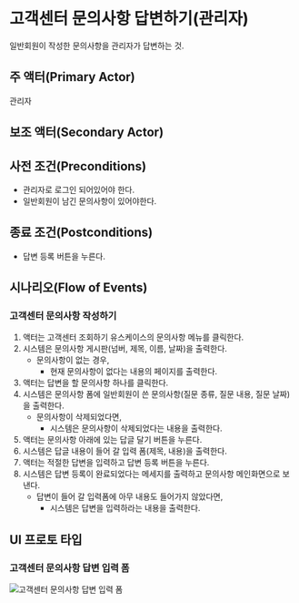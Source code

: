 # 고객센터 문의사항 답변하기(관리자)

일반회원이 작성한 문의사항을 관리자가 답변하는 것.

## 주 액터(Primary Actor)

관리자

## 보조 액터(Secondary Actor)

## 사전 조건(Preconditions)

- 관리자로 로그인 되어있어야 한다.
- 일반회원이 남긴 문의사항이 있어야한다.

## 종료 조건(Postconditions)

- 답변 등록 버튼을 누른다.

## 시나리오(Flow of Events)

### 고객센터 문의사항 작성하기

1. 액터는 고객센터 조회하기 유스케이스의 문의사항 메뉴를 클릭한다.
2. 시스템은 문의사항 게시판(넘버, 제목, 이름, 날짜)을 출력한다.
    - 문의사항이 없는 경우,
        - 현재 문의사항이 없다는 내용의 페이지를 출력한다.
3. 액터는 답변을 할 문의사항 하나를 클릭한다.
4. 시스템은 문의사항 폼에 일반회원이 쓴 문의사항(질문 종류, 질문 내용, 질문 날짜)을 출력한다.
    - 문의사항이 삭제되었다면,
        - 시스템은 문의사항이 삭제되었다는 내용을 출력한다.
5. 액터는 문의사항 아래에 있는 답글 달기 버튼을 누른다.
6. 시스템은 답글 내용이 들어 갈 입력 폼(제목, 내용)을 출력한다.
7. 액터는 적절한 답변을 입력하고 답변 등록 버튼을 누른다.
8. 시스템은 답변 등록이 완료되었다는 메세지를 출력하고 문의사항 메인화면으로 보낸다.
    - 답변이 들어 갈 입력폼에 아무 내용도 들어가지 않았다면,
        - 시스템은 답변을 입력하라는 내용을 출력한다.

## UI 프로토 타입

### 고객센터 문의사항 답변 입력 폼
![고객센터 문의사항 답변 입력 폼](./images/Q&A.PNG)
